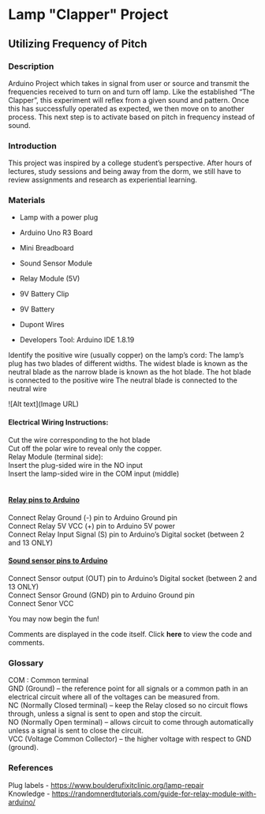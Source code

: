 
# Lamp "Clapper" Project

## Utilizing Frequency of Pitch

### Description
Arduino Project which takes in signal from user or source and transmit the frequencies received to turn on and turn off lamp.
Like the established “The Clapper”, this experiment will reflex from a given sound and pattern. Once this has successfully operated as expected, we then move on to another process. This next step is to activate based on pitch in frequency instead of sound.

### Introduction
This project was inspired by a college student’s perspective. After hours of lectures, study sessions and being away from the dorm, we still have to review assignments and research as experiential learning.

### Materials
- Lamp with a power plug
- Arduino Uno R3 Board
- Mini Breadboard
- Sound Sensor Module
- Relay Module (5V)
- 9V  Battery Clip
- 9V  Battery
- Dupont Wires

- Developers Tool: Arduino IDE 1.8.19


Identify the positive wire (usually copper) on the lamp’s cord:
The lamp’s plug has two blades of different widths. 
The widest blade is known as the neutral blade as the narrow blade is known as the hot blade.
The hot blade is connected to the positive wire
The neutral blade is connected to the neutral wire

![Alt text](Image URL)

#### Electrical Wiring Instructions:

Cut the wire corresponding to the hot blade <br/>
Cut off the polar wire  to reveal only the copper. <br/>
Relay Module (terminal side): <br/>
Insert the plug-sided wire in the NO input <br/>
Insert the lamp-sided wire in the COM input (middle) <br/><br/>

#### <ins> Relay pins to Arduino </ins> <br/>
Connect Relay Ground (-) pin to Arduino Ground pin <br/>
Connect Relay 5V VCC  (+) pin to Arduino 5V power <br/>
Connect Relay Input Signal (S) pin to Arduino’s Digital socket (between 2 and 13 ONLY) <br/>

#### <ins> Sound sensor pins to Arduino </ins> <br/>
Connect Sensor output (OUT) pin to Arduino’s Digital socket (between 2 and 13 ONLY) <br/>
Connect Sensor Ground (GND) pin to Arduino Ground pin <br/>
Connect Senor VCC <br/>

You may now begin the fun!

Comments are displayed in the code itself. Click __here__ to view the code and comments.

### Glossary

COM
:   Common terminal <br/>
GND (Ground) – the reference point for all signals or a common path in an electrical circuit where all of the voltages can be measured from. <br/>
NC (Normally Closed terminal)  – keep the Relay closed so no circuit flows through, unless a signal is sent to open and stop the circuit. <br/>
NO (Normally Open terminal) – allows circuit to come through automatically unless a signal is sent to close the circuit. <br/>
VCC (Voltage Common Collector) – the higher voltage with respect to GND (ground). <br/>

### References

Plug labels - https://www.boulderufixitclinic.org/lamp-repair <br/>
Knowledge - https://randomnerdtutorials.com/guide-for-relay-module-with-arduino/


